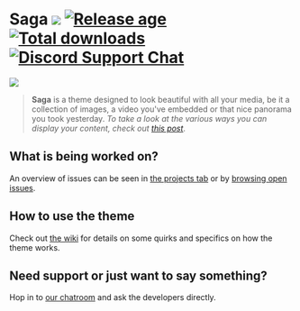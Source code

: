 Saga [![](https://img.shields.io/github/release/Reedyn/Saga.svg?style=flat-square&label=Current%20release)](http://github.com/Reedyn/Saga/releases/latest) [![Release age](https://img.shields.io/github/release-date/Reedyn/Saga.svg?style=flat-square&label=Last%20release&colorB=007ec6)](http://github.com/Reedyn/Saga/releases/latest) [![Total downloads](https://img.shields.io/github/downloads/Reedyn/Saga/total.svg?style=flat-square&label=Downloads)](http://github.com/Reedyn/Saga/releases/latest) [![Discord Support Chat](http://gustavlindqvist.se/content/images/2016/02/Discord-Button-2.svg)](https://discord.gg/aY34ACs)
====

[![](https://saga.gustavlindqvist.se/content/images/2018/07/Saga-2.jpg)](http://saga.gustavlindqvist.se/2014/09/22/welcome-to-ghost/)

> **Saga** is a theme designed to look beautiful with all your media, be it a collection of images, a video you've embedded or that nice panorama you took yesterday. *To take a look at the various ways you can display your content, check out [this post](http://saga.gustavlindqvist.se/2014/09/22/welcome-to-ghost/)*.

## What is being worked on?

An overview of issues can be seen in [the projects tab](https://github.com/Reedyn/Saga/projects) or by [browsing open issues](https://github.com/Reedyn/Saga/issues).

## How to use the theme

Check out [the wiki](https://github.com/Reedyn/Saga/wiki) for details on some quirks and specifics on how the theme works.

## Need support or just want to say something?

Hop in to [our chatroom](https://discord.gg/0hxZF1kYaZ4M65fL) and ask the developers directly.

